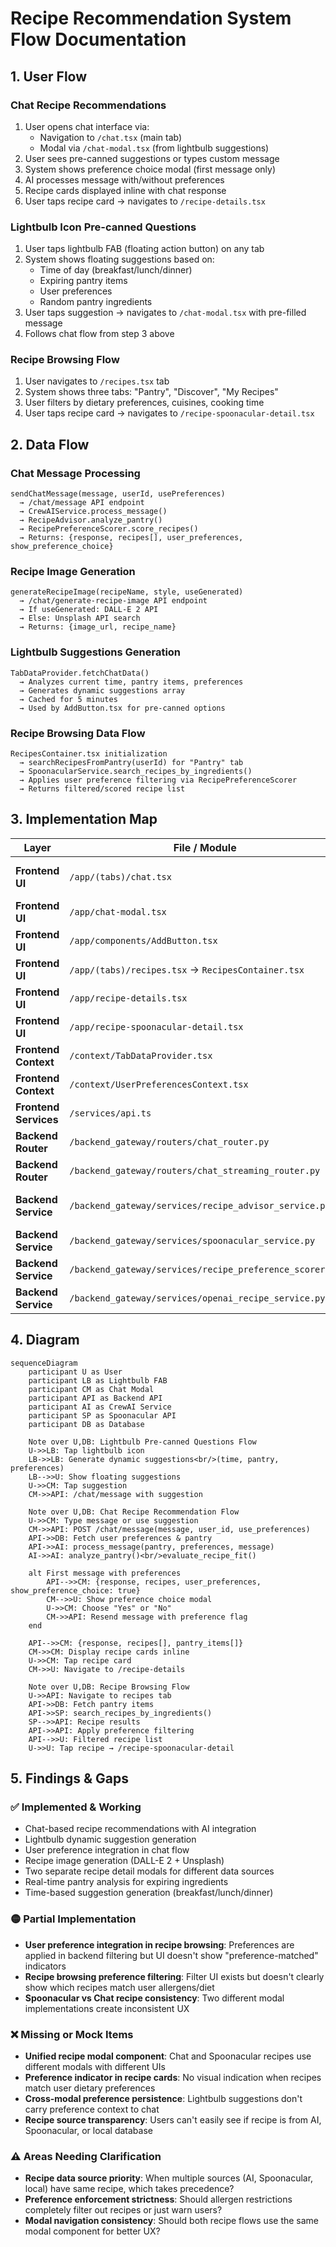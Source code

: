 # Recipe Recommendation System Flow Documentation

## 1. User Flow

### Chat Recipe Recommendations
1. User opens chat interface via:
   - Navigation to `/chat.tsx` (main tab)
   - Modal via `/chat-modal.tsx` (from lightbulb suggestions)
2. User sees pre-canned suggestions or types custom message
3. System shows preference choice modal (first message only)
4. AI processes message with/without preferences
5. Recipe cards displayed inline with chat response
6. User taps recipe card → navigates to `/recipe-details.tsx`

### Lightbulb Icon Pre-canned Questions
1. User taps lightbulb FAB (floating action button) on any tab
2. System shows floating suggestions based on:
   - Time of day (breakfast/lunch/dinner)
   - Expiring pantry items
   - User preferences
   - Random pantry ingredients
3. User taps suggestion → navigates to `/chat-modal.tsx` with pre-filled message
4. Follows chat flow from step 3 above

### Recipe Browsing Flow
1. User navigates to `/recipes.tsx` tab
2. System shows three tabs: "Pantry", "Discover", "My Recipes"
3. User filters by dietary preferences, cuisines, cooking time
4. User taps recipe card → navigates to `/recipe-spoonacular-detail.tsx`

## 2. Data Flow

### Chat Message Processing
```
sendChatMessage(message, userId, usePreferences) 
  → /chat/message API endpoint
  → CrewAIService.process_message()
  → RecipeAdvisor.analyze_pantry()
  → RecipePreferenceScorer.score_recipes()
  → Returns: {response, recipes[], user_preferences, show_preference_choice}
```

### Recipe Image Generation
```
generateRecipeImage(recipeName, style, useGenerated)
  → /chat/generate-recipe-image API endpoint  
  → If useGenerated: DALL-E 2 API
  → Else: Unsplash API search
  → Returns: {image_url, recipe_name}
```

### Lightbulb Suggestions Generation
```
TabDataProvider.fetchChatData()
  → Analyzes current time, pantry items, preferences
  → Generates dynamic suggestions array
  → Cached for 5 minutes
  → Used by AddButton.tsx for pre-canned options
```

### Recipe Browsing Data Flow
```
RecipesContainer.tsx initialization
  → searchRecipesFromPantry(userId) for "Pantry" tab
  → SpoonacularService.search_recipes_by_ingredients() 
  → Applies user preference filtering via RecipePreferenceScorer
  → Returns filtered/scored recipe list
```

## 3. Implementation Map

| Layer | File / Module | Responsibility |
|-------|---------------|----------------|
| **Frontend UI** | `/app/(tabs)/chat.tsx` | Main chat interface with preference integration |
| **Frontend UI** | `/app/chat-modal.tsx` | Modal chat interface (from lightbulb) |
| **Frontend UI** | `/app/components/AddButton.tsx` | Lightbulb FAB with dynamic suggestions |
| **Frontend UI** | `/app/(tabs)/recipes.tsx` → `RecipesContainer.tsx` | Recipe browsing interface |
| **Frontend UI** | `/app/recipe-details.tsx` | Chat-generated recipe modal |
| **Frontend UI** | `/app/recipe-spoonacular-detail.tsx` | Spoonacular recipe modal |
| **Frontend Context** | `/context/TabDataProvider.tsx` | Pre-generates lightbulb suggestions |
| **Frontend Context** | `/context/UserPreferencesContext.tsx` | Manages dietary preferences/allergens |
| **Frontend Services** | `/services/api.ts` | API communication layer |
| **Backend Router** | `/backend_gateway/routers/chat_router.py` | Chat message processing endpoint |
| **Backend Router** | `/backend_gateway/routers/chat_streaming_router.py` | Streaming chat responses |  
| **Backend Service** | `/backend_gateway/services/recipe_advisor_service.py` | Core recommendation logic |
| **Backend Service** | `/backend_gateway/services/spoonacular_service.py` | External recipe API integration |
| **Backend Service** | `/backend_gateway/services/recipe_preference_scorer.py` | Preference-based recipe scoring |
| **Backend Service** | `/backend_gateway/services/openai_recipe_service.py` | AI-generated recipe content |

## 4. Diagram

```mermaid
sequenceDiagram
    participant U as User
    participant LB as Lightbulb FAB
    participant CM as Chat Modal
    participant API as Backend API
    participant AI as CrewAI Service
    participant SP as Spoonacular API
    participant DB as Database
    
    Note over U,DB: Lightbulb Pre-canned Questions Flow
    U->>LB: Tap lightbulb icon
    LB->>LB: Generate dynamic suggestions<br/>(time, pantry, preferences)
    LB-->>U: Show floating suggestions
    U->>CM: Tap suggestion
    CM->>API: /chat/message with suggestion
    
    Note over U,DB: Chat Recipe Recommendation Flow  
    U->>CM: Type message or use suggestion
    CM->>API: POST /chat/message(message, user_id, use_preferences)
    API->>DB: Fetch user preferences & pantry
    API->>AI: process_message(pantry, preferences, message)
    AI->>AI: analyze_pantry()<br/>evaluate_recipe_fit()
    
    alt First message with preferences
        API-->>CM: {response, recipes, user_preferences, show_preference_choice: true}
        CM-->>U: Show preference choice modal
        U->>CM: Choose "Yes" or "No"
        CM->>API: Resend message with preference flag
    end
    
    API-->>CM: {response, recipes[], pantry_items[]}
    CM->>CM: Display recipe cards inline
    U->>CM: Tap recipe card
    CM->>U: Navigate to /recipe-details
    
    Note over U,DB: Recipe Browsing Flow
    U->>API: Navigate to recipes tab
    API->>DB: Fetch pantry items
    API->>SP: search_recipes_by_ingredients()
    SP-->>API: Recipe results
    API->>API: Apply preference filtering
    API-->>U: Filtered recipe list
    U->>U: Tap recipe → /recipe-spoonacular-detail
```

## 5. Findings & Gaps

### ✅ Implemented & Working
- Chat-based recipe recommendations with AI integration
- Lightbulb dynamic suggestion generation
- User preference integration in chat flow
- Recipe image generation (DALL-E 2 + Unsplash)
- Two separate recipe detail modals for different data sources
- Real-time pantry analysis for expiring ingredients
- Time-based suggestion generation (breakfast/lunch/dinner)

### 🟡 Partial Implementation
- **User preference integration in recipe browsing**: Preferences are applied in backend filtering but UI doesn't show "preference-matched" indicators
- **Recipe browsing preference filtering**: Filter UI exists but doesn't clearly show which recipes match user allergens/diet
- **Spoonacular vs Chat recipe consistency**: Two different modal implementations create inconsistent UX

### ❌ Missing or Mock Items
- **Unified recipe modal component**: Chat and Spoonacular recipes use different modals with different UIs
- **Preference indicator in recipe cards**: No visual indication when recipes match user dietary preferences
- **Cross-modal preference persistence**: Lightbulb suggestions don't carry preference context to chat
- **Recipe source transparency**: Users can't easily see if recipe is from AI, Spoonacular, or local database

### ⚠️ Areas Needing Clarification
- **Recipe data source priority**: When multiple sources (AI, Spoonacular, local) have same recipe, which takes precedence?
- **Preference enforcement strictness**: Should allergen restrictions completely filter out recipes or just warn users?
- **Modal navigation consistency**: Should both recipe flows use the same modal component for better UX?